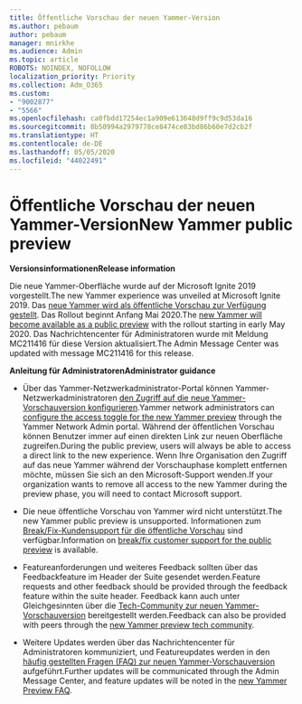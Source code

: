 ```yaml
---
title: Öffentliche Vorschau der neuen Yammer-Version
ms.author: pebaum
author: pebaum
manager: mnirkhe
ms.audience: Admin
ms.topic: article
ROBOTS: NOINDEX, NOFOLLOW
localization_priority: Priority
ms.collection: Adm_O365
ms.custom:
- "9002877"
- "5566"
ms.openlocfilehash: ca0fbdd17254ec1a909e613648d9ff9c9d53da16
ms.sourcegitcommit: 8b50994a2979778ce8474ce83bd86b60e7d2cb2f
ms.translationtype: HT
ms.contentlocale: de-DE
ms.lasthandoff: 05/05/2020
ms.locfileid: "44022491"
---
```

# <a name="new-yammer-public-preview"></a><span data-ttu-id="2e6bb-102">Öffentliche Vorschau der neuen Yammer-Version</span><span class="sxs-lookup"><span data-stu-id="2e6bb-102">New Yammer public preview</span></span>

<span data-ttu-id="2e6bb-103">**Versionsinformationen**</span><span class="sxs-lookup"><span data-stu-id="2e6bb-103">**Release information**</span></span>

<span data-ttu-id="2e6bb-104">Die neue Yammer-Oberfläche wurde auf der Microsoft Ignite 2019 vorgestellt.</span><span class="sxs-lookup"><span data-stu-id="2e6bb-104">The new Yammer experience was unveiled at Microsoft Ignite 2019.</span></span> <span data-ttu-id="2e6bb-105">Das [neue Yammer wird als öffentliche Vorschau zur Verfügung gestellt](https://docs.microsoft.com/yammer/get-started-with-yammer/newyammer-faq). Das Rollout beginnt Anfang Mai 2020.</span><span class="sxs-lookup"><span data-stu-id="2e6bb-105">The [new Yammer will become available as a public preview](https://docs.microsoft.com/yammer/get-started-with-yammer/newyammer-faq) with the rollout starting in early May 2020.</span></span> <span data-ttu-id="2e6bb-106">Das Nachrichtencenter für Administratoren wurde mit Meldung MC211416 für diese Version aktualisiert.</span><span class="sxs-lookup"><span data-stu-id="2e6bb-106">The Admin Message Center was updated with message MC211416 for this release.</span></span>

<span data-ttu-id="2e6bb-107">**Anleitung für Administratoren**</span><span class="sxs-lookup"><span data-stu-id="2e6bb-107">**Administrator guidance**</span></span>

- <span data-ttu-id="2e6bb-108">Über das Yammer-Netzwerkadministrator-Portal können Yammer-Netzwerkadministratoren [den Zugriff auf die neue Yammer-Vorschauversion konfigurieren](https://docs.microsoft.com/yammer/get-started-with-yammer/administrative-settings-opt-in-newyammer).</span><span class="sxs-lookup"><span data-stu-id="2e6bb-108">Yammer network administrators can [configure the access toggle for the new Yammer preview](https://docs.microsoft.com/yammer/get-started-with-yammer/administrative-settings-opt-in-newyammer) through the Yammer Network Admin portal.</span></span> <span data-ttu-id="2e6bb-109">Während der öffentlichen Vorschau können Benutzer immer auf einen direkten Link zur neuen Oberfläche zugreifen.</span><span class="sxs-lookup"><span data-stu-id="2e6bb-109">During the public preview, users will always be able to access a direct link to the new experience.</span></span> <span data-ttu-id="2e6bb-110">Wenn Ihre Organisation den Zugriff auf das neue Yammer während der Vorschauphase komplett entfernen möchte, müssen Sie sich an den Microsoft-Support wenden.</span><span class="sxs-lookup"><span data-stu-id="2e6bb-110">If your organization wants to remove all access to the new Yammer during the preview phase, you will need to contact Microsoft support.</span></span>

- <span data-ttu-id="2e6bb-111">Die neue öffentliche Vorschau von Yammer wird nicht unterstützt.</span><span class="sxs-lookup"><span data-stu-id="2e6bb-111">The new Yammer public preview is unsupported.</span></span> <span data-ttu-id="2e6bb-112">Informationen zum [Break/Fix-Kundensupport für die öffentliche Vorschau](https://docs.microsoft.com/yammer/get-started-with-yammer/newyammer-faq#yammer-preview-customer-support) sind verfügbar.</span><span class="sxs-lookup"><span data-stu-id="2e6bb-112">Information on [break/fix customer support for the public preview](https://docs.microsoft.com/yammer/get-started-with-yammer/newyammer-faq#yammer-preview-customer-support) is available.</span></span>

- <span data-ttu-id="2e6bb-113">Featureanforderungen und weiteres Feedback sollten über das Feedbackfeature im Header der Suite gesendet werden.</span><span class="sxs-lookup"><span data-stu-id="2e6bb-113">Feature requests and other feedback should be provided through the feedback feature within the suite header.</span></span> <span data-ttu-id="2e6bb-114">Feedback kann auch unter Gleichgesinnten über die [Tech-Community zur neuen Yammer-Vorschauversion](https://techcommunity.microsoft.com/t5/new-yammer-preview/bd-p/NewYammerPreview) bereitgestellt werden.</span><span class="sxs-lookup"><span data-stu-id="2e6bb-114">Feedback can also be provided with peers through the [new Yammer preview tech community](https://techcommunity.microsoft.com/t5/new-yammer-preview/bd-p/NewYammerPreview).</span></span>

- <span data-ttu-id="2e6bb-115">Weitere Updates werden über das Nachrichtencenter für Administratoren kommuniziert, und Featureupdates werden in den [häufig gestellten Fragen (FAQ) zur neuen Yammer-Vorschauversion](https://docs.microsoft.com/yammer/get-started-with-yammer/newyammer-faq) aufgeführt.</span><span class="sxs-lookup"><span data-stu-id="2e6bb-115">Further updates will be communicated through the Admin Message Center, and feature updates will be noted in the [new Yammer Preview FAQ](https://docs.microsoft.com/yammer/get-started-with-yammer/newyammer-faq).</span></span>
